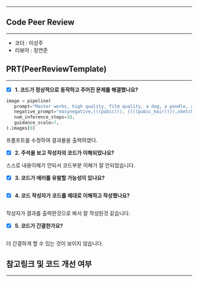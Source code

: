 ----  
## **Code Peer Review**
------------------
- 코더 : 이성주
- 리뷰어 : 정연준

## **PRT(PeerReviewTemplate)**  
------------------  
- [x] **1. 코드가 정상적으로 동작하고 주어진 문제를 해결했나요?**
 ```python
image = pipeline(
    prompt="Master works, high quality, film quality, a dog, a poodle, a smiling face, beach background,MG keji,solo,",
    negative_prompt="easynegative,(((pubic))), ((((pubic_hair)))),sketch, duplicate, ugly, huge eyes, text, logo, monochrome, worst face, (bad and mutated hands:1.3), (worst quality:2.0), (low quality:2.0), (blurry:2.0), horror, geometry, (bad hands), (missing fingers), multiple limbs, bad anatomy, (interlocked fingers:1.2), Ugly Fingers, (extra digit and hands and fingers and legs and arms:1.4), crown braid, ((2girl)), (deformed fingers:1.2), (long fingers:1.2),succubus wings,horn,succubus horn,succubus hairstyle,girl,",
    num_inference_steps=10,
    guidance_scale=7,
).images[0]
 ```
프롬프트를 수정하여 결과물을 출력하였다.

- [x] **2. 주석을 보고 작성자의 코드가 이해되었나요?**  

스스로 내용이해가 안되서 코드부분 이해가 잘 안되었습니다.

- [x] **3. 코드가 에러를 유발할 가능성이 있나요?**
 ```python
 ```

- [x] **4. 코드 작성자가 코드를 제대로 이해하고 작성했나요?**  

 ```python
 ```
 작성자가 결과를 출력한것으로 봐서 잘 작성된것 같습니다.

- [x] **5. 코드가 간결한가요?**  

 ```python
 ```
더 간결하게 할 수 있는 것이 보이지 않습니다.

## **참고링크 및 코드 개선 여부**  
------------------  
